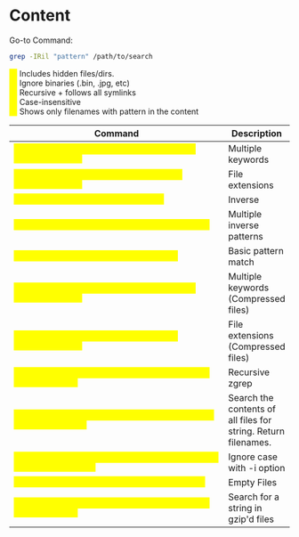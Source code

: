 # Content

Go-to Command:

```bash
grep -IRil "pattern" /path/to/search
```

<mark style="color:yellow;">`-a`</mark> Includes hidden files/dirs.\
<mark style="color:yellow;">`-I`</mark> Ignore binaries (.bin, .jpg, etc)\
<mark style="color:yellow;">`-R`</mark> Recursive + follows all symlinks\
<mark style="color:yellow;">`-i`</mark> Case-insensitive\
<mark style="color:yellow;">`-l`</mark> Shows only filenames with pattern in the content

<table data-header-hidden data-full-width="true"><thead><tr><th width="670">Command</th><th>Description</th></tr></thead><tbody><tr><td><mark style="color:yellow;"><code>grep -IRil "password|passphrase|secret" /path/to/search</code></mark></td><td>Multiple keywords</td></tr><tr><td><mark style="color:yellow;"><code>grep -IRil --include=*.txt "pattern" /path/to/search</code></mark></td><td>File extensions</td></tr><tr><td><mark style="color:yellow;"><code>grep -v "pattern" /path/to/search</code></mark></td><td>Inverse</td></tr><tr><td><mark style="color:yellow;"><code>grep -vE "(pattern1) | (pattern2)" file.txt</code></mark></td><td>Multiple inverse patterns</td></tr><tr><td><mark style="color:yellow;"><code>zgrep -Iil "pattern" /path/to/search</code></mark></td><td>Basic pattern match</td></tr><tr><td><mark style="color:yellow;"><code>zgrep -Iil "pattern1|pattern2|pattern3" /path/to/search</code></mark></td><td>Multiple keywords (Compressed files)</td></tr><tr><td><mark style="color:yellow;"><code>zgrep -Iil --include=*.gz "pattern" /path/to/search</code></mark></td><td>File extensions (Compressed files)</td></tr><tr><td><mark style="color:yellow;"><code>find / -a -type f -name "*.gz" -exec zgrep "pattern" {} +</code></mark></td><td>Recursive zgrep</td></tr><tr><td><mark style="color:yellow;"><code>find / -a -type f -exec grep -Iil "pattern" {} + 2>/dev/null</code></mark></td><td>Search the contents of all files for string. Return filenames.</td></tr><tr><td><mark style="color:yellow;"><code>find / -a -type f -name "*.java" -exec grep -il 'pattern' {} \;</code></mark></td><td>Ignore case with -i option</td></tr><tr><td><mark style="color:yellow;"><code>find / -a -type f -empty -exec ls -l {} \;</code></mark></td><td>Empty Files</td></tr><tr><td><mark style="color:yellow;"><code>find / -a -type f -name "*.gz" -exec zgrep 'pattern'{} \;</code></mark></td><td>Search for a string in gzip'd files</td></tr></tbody></table>
